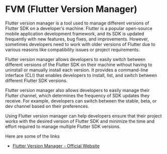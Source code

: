 # FVM (Flutter Version Manager)

Flutter version manager is a tool used to manage different versions of Flutter SDK on a developer's machine. Flutter is a popular open-source mobile application development framework, and its SDK is updated frequently with new features, bug fixes, and improvements. However, sometimes developers need to work with older versions of Flutter due to various reasons like compatibility issues or project requirements.

Flutter version manager allows developers to easily switch between different versions of the Flutter SDK on their machine without having to uninstall or manually install each version. It provides a command-line interface (CLI) that enables developers to install, list, and switch between different Flutter SDK versions.

Flutter version manager also allows developers to easily manage their Flutter channel, which determines the frequency of SDK updates they receive. For example, developers can switch between the stable, beta, or dev channel based on their preferences.

Using Flutter version manager can help developers ensure that their project works with the desired version of Flutter SDK and minimize the time and effort required to manage multiple Flutter SDK versions.

Here are some of the links

- [Flutter Version Manager - Official Website](https://fvm.app/)
